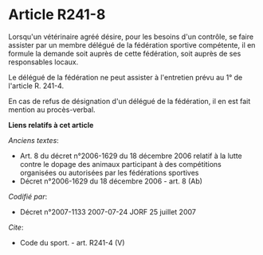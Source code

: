 # Article R241-8

Lorsqu'un vétérinaire agréé désire, pour les besoins d'un contrôle, se faire assister par un membre délégué de la fédération
sportive compétente, il en formule la demande soit auprès de cette fédération, soit auprès de ses responsables locaux.

Le délégué de la fédération ne peut assister à l'entretien prévu au 1° de l'article R. 241-4.

En cas de refus de désignation d'un délégué de la fédération, il en est fait mention au procès-verbal.

**Liens relatifs à cet article**

_Anciens textes_:

  - Art. 8 du décret n°2006-1629 du 18 décembre 2006 relatif à la lutte contre le dopage des animaux participant à des compétitions organisées ou autorisées par les fédérations sportives
  - Décret n°2006-1629 du 18 décembre 2006 - art. 8 (Ab)

_Codifié par_:

  - Décret n°2007-1133 2007-07-24 JORF 25 juillet 2007

_Cite_:

  - Code du sport. - art. R241-4 (V)

